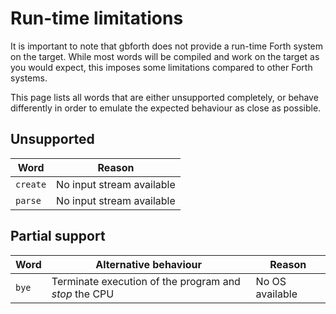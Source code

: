# Run-time limitations

It is important to note that gbforth does not provide a run-time Forth system on
the target. While most words will be compiled and work on the target as you would
expect, this imposes some limitations compared to other Forth systems.

This page lists all words that are either unsupported completely, or behave
differently in order to emulate the expected behaviour as close as possible.

## Unsupported

| Word | Reason |
| ---- | ------ |
| `create` | No input stream available |
| `parse` | No input stream available |

## Partial support

| Word | Alternative behaviour | Reason |
| ---- | --------------------- | ------ |
| `bye` | Terminate execution of the program and _stop_ the CPU | No OS available |
